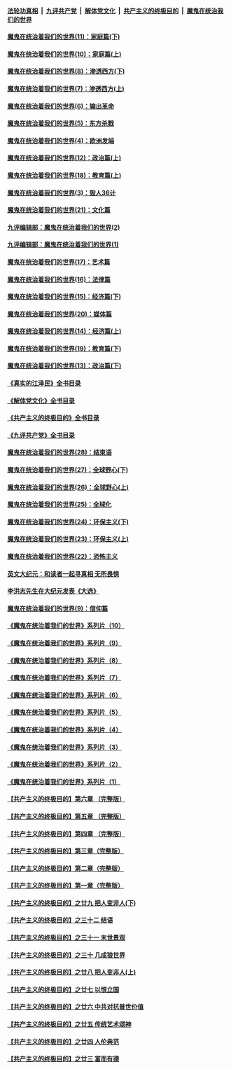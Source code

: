 ####  [法轮功真相](../../../../basic/blob/master/README.md?t=12011802) &nbsp;|&nbsp; [九评共产党](../../../../9ping.md/blob/master/README.md?t=12011802) &nbsp;|&nbsp; [解体党文化](../../../../jtdwh.md/blob/master/README.md?t=12011802)  &nbsp;|&nbsp; [共产主义的终极目的](../../../../gczydzjmd.md/blob/master/README.md?t=12011802) &nbsp;|&nbsp; [魔鬼在统治我们的世界](../../../../mgztzwmdsj.md/blob/master/README.md?t=12011802) 

#### [魔鬼在统治着我们的世界(11)：家庭篇(下)](../pages/nsc422/n10440961.md?t=12011802) 

#### [魔鬼在统治着我们的世界(10)：家庭篇(上)](../pages/nsc422/n10435448.md?t=12011802) 

#### [魔鬼在统治着我们的世界(8)：渗透西方(下)](../pages/nsc422/n10429603.md?t=12011802) 

#### [魔鬼在统治着我们的世界(7)：渗透西方(上)](../pages/nsc422/n10426013.md?t=12011802) 

#### [魔鬼在统治着我们的世界(6)：输出革命](../pages/nsc422/n10421536.md?t=12011802) 

#### [魔鬼在统治着我们的世界(5)：东方杀戮](../pages/nsc422/n10417707.md?t=12011802) 

#### [魔鬼在统治着我们的世界(4)：欧洲发端](../pages/nsc422/n10414890.md?t=12011802) 

#### [魔鬼在统治着我们的世界(12)：政治篇(上)](../pages/nsc422/n10444576.md?t=12011802) 

#### [魔鬼在统治着我们的世界(18)：教育篇(上)](../pages/nsc422/n10526970.md?t=12011802) 

#### [魔鬼在统治着我们的世界(3)：毁人36计](../pages/nsc422/n10411583.md?t=12011802) 

#### [魔鬼在统治着我们的世界(21)：文化篇](../pages/nsc422/n10597706.md?t=12011802) 

#### [九评编辑部：魔鬼在统治着我们的世界(2)](../pages/nsc422/n10410036.md?t=12011802) 

#### [九评编辑部：魔鬼在统治着我们的世界(1)](../pages/nsc422/n10406825.md?t=12011802) 

#### [魔鬼在统治着我们的世界(17)：艺术篇](../pages/nsc422/n10499093.md?t=12011802) 

#### [魔鬼在统治着我们的世界(16)：法律篇](../pages/nsc422/n10485969.md?t=12011802) 

#### [魔鬼在统治着我们的世界(15)：经济篇(下)](../pages/nsc422/n10469975.md?t=12011802) 

#### [魔鬼在统治着我们的世界(20)：媒体篇](../pages/nsc422/n10586579.md?t=12011802) 

#### [魔鬼在统治着我们的世界(14)：经济篇(上)](../pages/nsc422/n10457370.md?t=12011802) 

#### [魔鬼在统治着我们的世界(19)：教育篇(下)](../pages/nsc422/n10564808.md?t=12011802) 

#### [魔鬼在统治着我们的世界(13)：政治篇(下)](../pages/nsc422/n10448270.md?t=12011802) 

#### [《真实的江泽民》全书目录](../pages/nsc422/n13721399.md?t=12011802) 

#### [《解体党文化》全书目录](../pages/nsc422/n13721157.md?t=12011802) 

#### [《共产主义的终极目的》全书目录](../pages/nsc422/n13721048.md?t=12011802) 

#### [《九评共产党》全书目录](../pages/nsc422/n13708085.md?t=12011802) 

#### [魔鬼在统治着我们的世界(28)：结束语](../pages/nsc422/n10936246.md?t=12011802) 

#### [魔鬼在统治着我们的世界(27)：全球野心(下)](../pages/nsc422/n10928319.md?t=12011802) 

#### [魔鬼在统治着我们的世界(26)：全球野心(上)](../pages/nsc422/n10900318.md?t=12011802) 

#### [魔鬼在统治着我们的世界(25)：全球化](../pages/nsc422/n10788205.md?t=12011802) 

#### [魔鬼在统治着我们的世界(24)：环保主义(下)](../pages/nsc422/n10695307.md?t=12011802) 

#### [魔鬼在统治着我们的世界(23)：环保主义(上)](../pages/nsc422/n10688613.md?t=12011802) 

#### [魔鬼在统治着我们的世界(22)：恐怖主义](../pages/nsc422/n10614727.md?t=12011802) 

#### [英文大纪元：和读者一起寻真相 无所畏惧](../pages/nsc422/n12542027.md?t=12011802) 

#### [李洪志先生在大纪元发表《大选》](../pages/nsc422/n12534746.md?t=12011802) 

#### [魔鬼在统治着我们的世界(9)：信仰篇](../pages/nsc422/n10432159.md?t=12011802) 

#### [《魔鬼在统治着我们的世界》系列片（10）](../pages/nsc422/n12292670.md?t=12011802) 

#### [《魔鬼在统治着我们的世界》系列片（9）](../pages/nsc422/n12290859.md?t=12011802) 

#### [《魔鬼在统治着我们的世界》系列片（8）](../pages/nsc422/n12287445.md?t=12011802) 

#### [《魔鬼在统治着我们的世界》系列片（7）](../pages/nsc422/n12283425.md?t=12011802) 

#### [《魔鬼在统治着我们的世界》系列片（6）](../pages/nsc422/n12282314.md?t=12011802) 

#### [《魔鬼在统治着我们的世界》系列片（5）](../pages/nsc422/n12281419.md?t=12011802) 

#### [《魔鬼在统治着我们的世界》系列片（4）](../pages/nsc422/n12274024.md?t=12011802) 

#### [《魔鬼在统治着我们的世界》系列片（3）](../pages/nsc422/n12271322.md?t=12011802) 

#### [《魔鬼在统治着我们的世界》系列片（2）](../pages/nsc422/n12269049.md?t=12011802) 

#### [《魔鬼在统治着我们的世界》系列片（1）](../pages/nsc422/n12267575.md?t=12011802) 

#### [【共产主义的终极目的】第六章 （完整版）](../pages/nsc422/n11428913.md?t=12011802) 

#### [【共产主义的终极目的】第五章 （完整版）](../pages/nsc422/n11428912.md?t=12011802) 

#### [【共产主义的终极目的】第四章 （完整版）](../pages/nsc422/n11428907.md?t=12011802) 

#### [【共产主义的终极目的】第三章（完整版）](../pages/nsc422/n11428848.md?t=12011802) 

#### [【共产主义的终极目的】第二章（完整版）](../pages/nsc422/n11428831.md?t=12011802) 

#### [【共产主义的终极目的】第一章（完整版）](../pages/nsc422/n11417651.md?t=12011802) 

#### [【共产主义的终极目的】之廿九 把人变非人(下)](../pages/nsc422/n11344140.md?t=12011802) 

#### [【共产主义的终极目的】之三十二 结语](../pages/nsc422/n11360535.md?t=12011802) 

#### [【共产主义的终极目的】之三十一 末世景观](../pages/nsc422/n11351129.md?t=12011802) 

#### [【共产主义的终极目的】之三十 几成狼世界](../pages/nsc422/n11348280.md?t=12011802) 

#### [【共产主义的终极目的】之廿八 把人变非人(上)](../pages/nsc422/n11340492.md?t=12011802) 

#### [【共产主义的终极目的】之廿七 以恨立国](../pages/nsc422/n11336944.md?t=12011802) 

#### [【共产主义的终极目的】之廿六 中共对抗普世价值](../pages/nsc422/n11324785.md?t=12011802) 

#### [【共产主义的终极目的】之廿五 传统艺术颂神](../pages/nsc422/n11296396.md?t=12011802) 

#### [【共产主义的终极目的】之廿四 人伦典范](../pages/nsc422/n11296397.md?t=12011802) 

#### [【共产主义的终极目的】之廿三 富而有德](../pages/nsc422/n11283598.md?t=12011802) 

